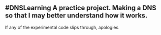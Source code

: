 #DNSLearning
A practice project. Making a DNS  so that I may better understand how it works.
---
If any of the experimental code slips through, apologies.